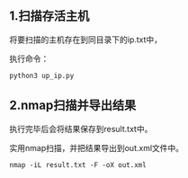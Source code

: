 ## 1.扫描存活主机

将要扫描的主机存在到同目录下的ip.txt中，

执行命令：

`python3 up_ip.py`

## 2.nmap扫描并导出结果

执行完毕后会将结果保存到result.txt中。

实用nmap扫描，并把结果导出到out.xml文件中。

`nmap -iL result.txt -F -oX out.xml`
